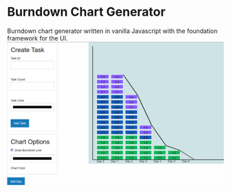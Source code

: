 # Burndown Chart Generator
Burndown chart generator written in vanilla Javascript with the foundation framework for the UI. 
![mainScreenshot](./img/main.png)
